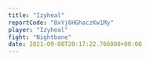 ```yaml
---
title: "Izyheal"
reportCode: "8xYj6HGhaczKw1My"
player: "Izyheal"
fight: "Nightbane"
date: 2021-09-08T20:17:22.766000+00:00
---
```

